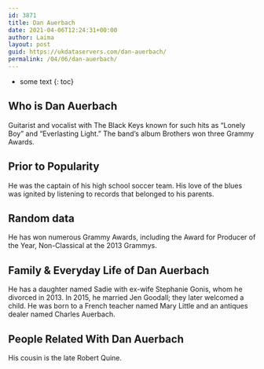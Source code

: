 ```yaml
---
id: 3871
title: Dan Auerbach
date: 2021-04-06T12:24:31+00:00
author: Laima
layout: post
guid: https://ukdataservers.com/dan-auerbach/
permalink: /04/06/dan-auerbach/
---
```


* some text
{: toc}


## Who is Dan Auerbach
                  
                  
                  
Guitarist and vocalist with The Black Keys known for such hits as &#8220;Lonely Boy&#8221; and &#8220;Everlasting Light.&#8221; The band&#8217;s album Brothers won three Grammy Awards.
                  
              
            
              
            
                
                
                
## Prior to Popularity
                  
                  
                  
He was the captain of his high school soccer team. His love of the blues was ignited by listening to records that belonged to his parents.
                  
              
            
              
            
                
                
                
## Random data
                  
                  
                  
He has won numerous Grammy Awards, including the Award for Producer of the Year, Non-Classical at the 2013 Grammys.
                  
              
            
              
            
                
                
                
## Family & Everyday Life of Dan Auerbach
                  
                  
                  
He has a daughter named Sadie with ex-wife Stephanie Gonis, whom he divorced in 2013. In 2015, he married Jen Goodall; they later welcomed a child. He was born to a French teacher named Mary Little and an antiques dealer named Charles Auerbach.
                  
              
            
              
            
                
                
                
## People Related With Dan Auerbach
                  
                  
                  
His cousin is the late Robert Quine.
                  
              
            
              
            
                
              
            
              
              
            
            
              
            
          
          
          